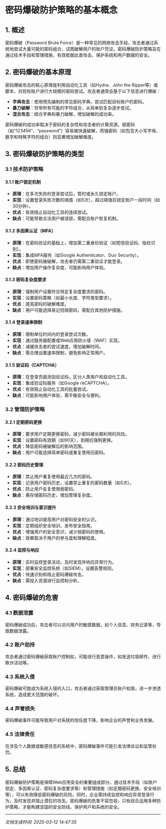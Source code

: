 # 密码爆破防护策略的基本概念

## 1. 概述

密码爆破（Password Brute Force）是一种常见的网络攻击手段，攻击者通过系统地尝试大量可能的密码组合，试图破解用户的账户凭证。密码爆破防护策略旨在通过技术手段和管理措施，有效抵御此类攻击，保护系统和用户数据的安全。

## 2. 密码爆破的基本原理

密码爆破攻击的核心原理是利用自动化工具（如Hydra、John the Ripper等）或脚本，对目标账户进行大规模的密码尝试。攻击者通常会基于以下信息进行爆破：

- **字典攻击**：使用预先编制的常见密码字典，尝试匹配目标账户的密码。
- **暴力破解**：穷举所有可能的字符组合，从简单到复杂逐步尝试。
- **混合攻击**：结合字典和暴力破解，增加破解的成功率。

密码爆破的成功率取决于密码的复杂性和攻击者的计算资源。弱密码（如“123456”、“password”）容易被快速破解，而强密码（如包含大小写字母、数字和特殊字符的组合）则显著增加破解难度。

## 3. 密码爆破防护策略的类型

### 3.1 技术防护策略

#### 3.1.1 账户锁定机制
- **原理**：在多次失败的登录尝试后，暂时或永久锁定账户。
- **实现**：设置登录失败次数的阈值（如5次），超过阈值后锁定账户一段时间（如30分钟）。
- **优点**：有效阻止自动化工具的连续尝试。
- **缺点**：可能导致合法用户被误锁，需配合账户恢复机制。

#### 3.1.2 多因素认证（MFA）
- **原理**：在密码验证的基础上，增加第二重身份验证（如短信验证码、指纹识别）。
- **实现**：集成MFA服务（如Google Authenticator、Duo Security）。
- **优点**：即使密码被破解，攻击者仍需第二重验证才能登录。
- **缺点**：增加用户操作复杂度，可能影响用户体验。

#### 3.1.3 密码复杂度要求
- **原理**：强制用户设置符合特定复杂度要求的密码。
- **实现**：设置密码策略（如最小长度、字符类型要求）。
- **优点**：提高密码的破解难度。
- **缺点**：用户可能选择易记但弱密码，需配合其他防护措施。

#### 3.1.4 登录速率限制
- **原理**：限制单位时间内的登录尝试次数。
- **实现**：通过服务器配置或Web应用防火墙（WAF）实现。
- **优点**：减缓攻击者的尝试速度，增加破解时间。
- **缺点**：需合理设置速率限制，避免影响正常用户。

#### 3.1.5 验证码（CAPTCHA）
- **原理**：在登录页面添加验证码，区分人类用户和自动化工具。
- **实现**：集成验证码服务（如Google reCAPTCHA）。
- **优点**：有效阻止自动化工具的批量尝试。
- **缺点**：可能影响用户体验，需平衡安全与便利。

### 3.2 管理防护策略

#### 3.2.1 定期密码更换
- **原理**：要求用户定期更换密码，减少密码被长期利用的风险。
- **实现**：设置密码有效期（如90天），到期后强制更换。
- **优点**：降低密码被破解后的影响范围。
- **缺点**：用户可能选择简单密码或重复使用旧密码。

#### 3.2.2 密码历史管理
- **原理**：禁止用户重复使用最近几次的密码。
- **实现**：记录用户密码历史，设置禁止重复的密码数量（如5次）。
- **优点**：防止用户反复使用弱密码。
- **缺点**：需存储密码历史，增加管理复杂度。

#### 3.2.3 安全培训与意识提升
- **原理**：通过培训提高用户对密码安全的认识。
- **实现**：定期组织安全培训，发布安全指南。
- **优点**：增强用户的安全意识，减少弱密码的使用。
- **缺点**：效果取决于用户的参与度和理解程度。

#### 3.2.4 监控与响应
- **原理**：实时监控登录活动，及时发现并响应异常行为。
- **实现**：部署安全监控系统（如SIEM），设置告警规则。
- **优点**：快速识别和阻止密码爆破攻击。
- **缺点**：需投入资源进行监控和分析。

## 4. 密码爆破的危害

### 4.1 数据泄露
密码爆破成功后，攻击者可以访问用户的敏感数据，如个人信息、财务记录等，导致数据泄露。

### 4.2 账户劫持
攻击者通过密码爆破获取账户控制权，可能进行恶意操作，如发送垃圾邮件、进行欺诈活动等。

### 4.3 系统入侵
密码爆破可能成为系统入侵的入口，攻击者通过获取管理员账户权限，进一步渗透系统，造成更大范围的破坏。

### 4.4 声誉损失
密码爆破事件可能导致用户对系统的信任度下降，影响企业的声誉和业务发展。

### 4.5 法律责任
在涉及个人数据或敏感信息的系统中，密码爆破事件可能引发法律诉讼和监管处罚。

## 5. 总结

密码爆破防护策略是保障Web应用安全的重要组成部分。通过技术手段（如账户锁定、多因素认证、密码复杂度要求等）和管理措施（如定期密码更换、安全培训等），可以有效降低密码爆破的风险。同时，企业需持续监控和响应异常登录行为，及时发现并阻止潜在的攻击。密码爆破的危害不容忽视，只有综合运用多种防护策略，才能构建坚固的安全防线，保护用户和系统的安全。

---

*文档生成时间: 2025-03-12 14:47:35*
